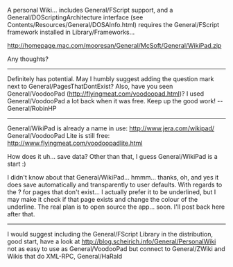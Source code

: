 A personal Wiki... includes General/FScript support, and a General/DOScriptingArchitecture interface (see Contents/Resources/General/DOSAInfo.html) requires the General/FScript framework installed in Library/Frameworks...

http://homepage.mac.com/mooresan/General/McSoft/General/WikiPad.zip

Any thoughts?

----

Definitely has potential. May I humbly suggest adding the question mark next to General/PagesThatDontExist? Also, have you seen General/VoodooPad (http://flyingmeat.com/voodoopad.html)? I used General/VoodooPad a lot back when it was free. Keep up the good work! --General/RobinHP

----

General/WikiPad is already a name in use: http://www.jera.com/wikipad/
General/VoodooPad Lite is still free: http://www.flyingmeat.com/voodoopadlite.html

How does it uh... save data? Other than that, I guess General/WikiPad is a start :)

I didn't know about that General/WikiPad... hmmm... thanks, oh, and yes it does save automatically and transparently to user defaults.  With regards to the ? for pages that don't exist... I actually prefer it to be underlined, but I may make it check if that page exists and change the colour of the underline.  The real plan is to open source the app... soon.  I'll post back here after that.

----

I would suggest including the General/FScript Library in the distribution, good start, have a look at http://blog.scheirich.info/General/PersonalWiki not as easy to use as General/VoodooPad but connect to General/ZWiki and Wikis that do XML-RPC, General/HaRald